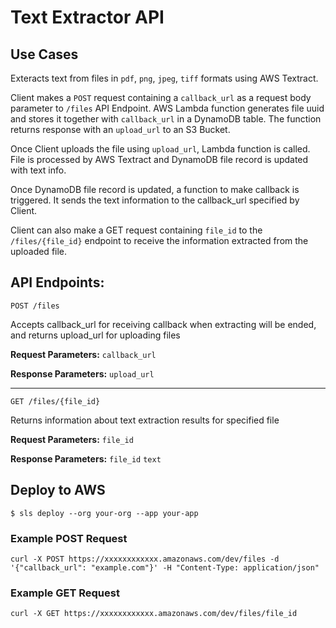 # Text Extractor API 


## Use Cases

Exteracts text from files in ```pdf```, ```png```, ```jpeg```, ```tiff``` formats using AWS Textract. 

Client makes a ```POST``` request containing a ```callback_url``` as a request body parameter to ```/files``` API Endpoint. AWS Lambda function generates file uuid and stores it together with ```callback_url``` in a DynamoDB table. The function returns response with an ```upload_url``` to an S3 Bucket. 

Once Client uploads the file using ```upload_url```, Lambda function is called. File is processed by AWS Textract and DynamoDB file record is updated with text info. 

Once DynamoDB file record is updated, a function to make callback is triggered. It sends the text information to the callback_url specified by Client. 

Client can also make a GET request containing ```file_id``` to the ```/files/{file_id}``` endpoint to receive the information extracted from the uploaded file. 

## API Endpoints: 

```
POST /files
```
Accepts callback_url for receiving callback when extracting will be ended, and returns upload_url for uploading files

**Request Parameters:**
```callback_url```

**Response Parameters:** 
```upload_url```

---
```
GET /files/{file_id}
``` 
Returns information about text extraction results for specified file 

**Request Parameters:**
```file_id```

**Response Parameters:** 
```file_id```
```text```

## Deploy to AWS

```
$ sls deploy --org your-org --app your-app
```

### Example POST Request

```
curl -X POST https://xxxxxxxxxxxx.amazonaws.com/dev/files -d '{"callback_url": "example.com"}' -H "Content-Type: application/json"
```

### Example GET Request
```
curl -X GET https://xxxxxxxxxxxx.amazonaws.com/dev/files/file_id 
```
